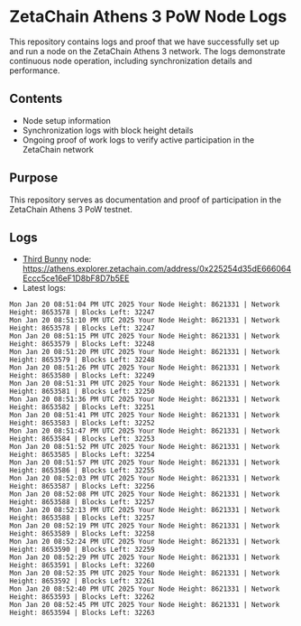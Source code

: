 # ZetaChain Athens 3 PoW Node Logs
This repository contains logs and proof that we have successfully set up and run a node on the ZetaChain Athens 3 network. The logs demonstrate continuous node operation, including synchronization details and performance.

## Contents
- Node setup information
- Synchronization logs with block height details
- Ongoing proof of work logs to verify active participation in the ZetaChain network

## Purpose
This repository serves as documentation and proof of participation in the ZetaChain Athens 3 PoW testnet.

## Logs

- [Third Bunny](https://thirdbunny.xyz/) node: https://athens.explorer.zetachain.com/address/0x225254d35dE666064Eccc5ce16eF1D8bF8D7b5EE
- Latest logs:
```
Mon Jan 20 08:51:04 PM UTC 2025 Your Node Height: 8621331 | Network Height: 8653578 | Blocks Left: 32247
Mon Jan 20 08:51:10 PM UTC 2025 Your Node Height: 8621331 | Network Height: 8653578 | Blocks Left: 32247
Mon Jan 20 08:51:15 PM UTC 2025 Your Node Height: 8621331 | Network Height: 8653579 | Blocks Left: 32248
Mon Jan 20 08:51:20 PM UTC 2025 Your Node Height: 8621331 | Network Height: 8653579 | Blocks Left: 32248
Mon Jan 20 08:51:26 PM UTC 2025 Your Node Height: 8621331 | Network Height: 8653580 | Blocks Left: 32249
Mon Jan 20 08:51:31 PM UTC 2025 Your Node Height: 8621331 | Network Height: 8653581 | Blocks Left: 32250
Mon Jan 20 08:51:36 PM UTC 2025 Your Node Height: 8621331 | Network Height: 8653582 | Blocks Left: 32251
Mon Jan 20 08:51:41 PM UTC 2025 Your Node Height: 8621331 | Network Height: 8653583 | Blocks Left: 32252
Mon Jan 20 08:51:47 PM UTC 2025 Your Node Height: 8621331 | Network Height: 8653584 | Blocks Left: 32253
Mon Jan 20 08:51:52 PM UTC 2025 Your Node Height: 8621331 | Network Height: 8653585 | Blocks Left: 32254
Mon Jan 20 08:51:57 PM UTC 2025 Your Node Height: 8621331 | Network Height: 8653586 | Blocks Left: 32255
Mon Jan 20 08:52:03 PM UTC 2025 Your Node Height: 8621331 | Network Height: 8653587 | Blocks Left: 32256
Mon Jan 20 08:52:08 PM UTC 2025 Your Node Height: 8621331 | Network Height: 8653588 | Blocks Left: 32257
Mon Jan 20 08:52:13 PM UTC 2025 Your Node Height: 8621331 | Network Height: 8653588 | Blocks Left: 32257
Mon Jan 20 08:52:19 PM UTC 2025 Your Node Height: 8621331 | Network Height: 8653589 | Blocks Left: 32258
Mon Jan 20 08:52:24 PM UTC 2025 Your Node Height: 8621331 | Network Height: 8653590 | Blocks Left: 32259
Mon Jan 20 08:52:29 PM UTC 2025 Your Node Height: 8621331 | Network Height: 8653591 | Blocks Left: 32260
Mon Jan 20 08:52:35 PM UTC 2025 Your Node Height: 8621331 | Network Height: 8653592 | Blocks Left: 32261
Mon Jan 20 08:52:40 PM UTC 2025 Your Node Height: 8621331 | Network Height: 8653593 | Blocks Left: 32262
Mon Jan 20 08:52:45 PM UTC 2025 Your Node Height: 8621331 | Network Height: 8653594 | Blocks Left: 32263
```
